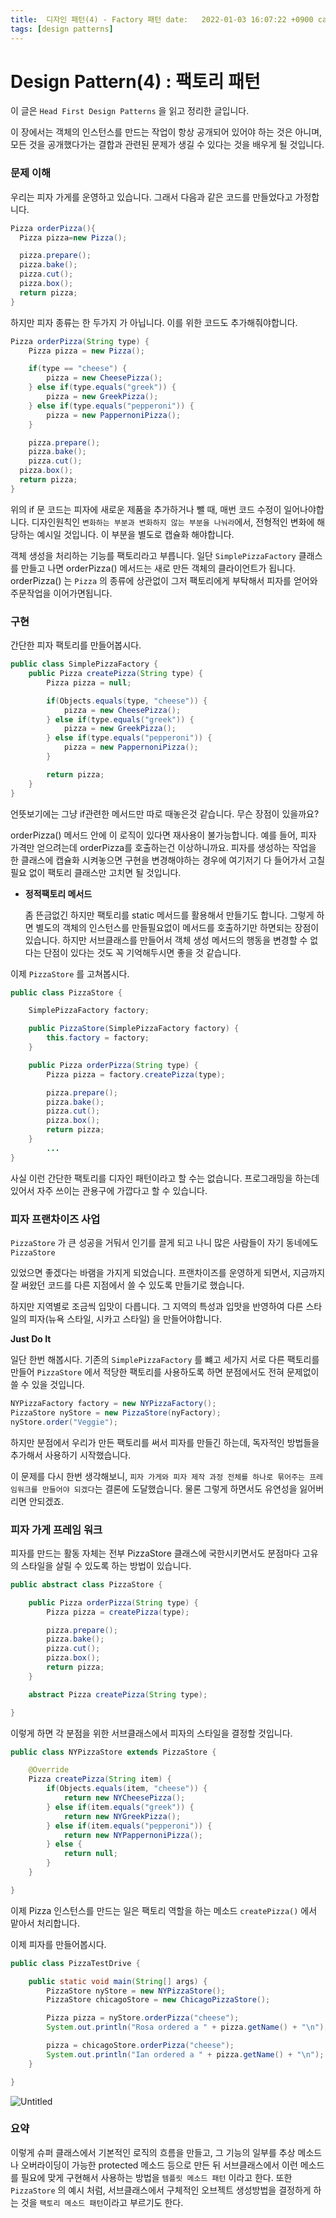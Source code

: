```yaml
---
title:  디자인 패턴(4) - Factory 패턴 date:   2022-01-03 16:07:22 +0900 categories: [design patterns]
tags: [design patterns]
---
```


# Design Pattern(4) : 팩토리 패턴

이 글은 `Head First Design Patterns` 을 읽고 정리한 글입니다.

이 장에서는 객체의 인스턴스를 만드는 작업이 항상 공개되어 있어야 하는 것은 아니며, 모든 것을 공개했다가는 결합과 관련된 문제가 생길 수 있다는 것을 배우게 될 것입니다.

### 문제 이해

우리는 피자 가게를 운영하고 있습니다. 그래서 다음과 같은 코드를 만들었다고 가정합니다.

```java
Pizza orderPizza(){
  Pizza pizza=new Pizza();

  pizza.prepare();
  pizza.bake();
  pizza.cut();
  pizza.box();
  return pizza;
}
```

하지만 피자 종류는 한 두가지 가 아닙니다. 이를 위한 코드도 추가해줘야합니다.

```java
Pizza orderPizza(String type) {
	Pizza pizza = new Pizza();

	if(type == "cheese") {
		pizza = new CheesePizza();
	} else if(type.equals("greek")) {
		pizza = new GreekPizza();
	} else if(type.equals("pepperoni")) {
		pizza = new PappernoniPizza();
	}

	pizza.prepare();
	pizza.bake();
	pizza.cut();
  pizza.box();
  return pizza;
}
```

위의 if 문 코드는 피자에 새로운 제품을 추가하거나 뺄 때, 매번 코드 수정이 일어나야합니다. 디자인원칙인 `변화하는 부분과 변화하지 않는 부분을 나눠라`에서, 전형적인 변화에 해당하는 예시일 것입니다. 이 부분을
별도로 캡슐화 해야합니다.

객체 생성을 처리하는 기능를 팩토리라고 부릅니다. 일단 `SimplePizzaFactory` 클래스를 만들고 나면 orderPizza() 메서드는 새로 만든 객체의 클라이언트가 됩니다. orderPizza()
는 `Pizza` 의 종류에 상관없이 그저 팩토리에게 부탁해서 피자를 얻어와 주문작업을 이어가면됩니다.

### 구현

간단한 피자 팩토리를 만들어봅시다.

```java
public class SimplePizzaFactory {
    public Pizza createPizza(String type) {
        Pizza pizza = null;

        if(Objects.equals(type, "cheese")) {
            pizza = new CheesePizza();
        } else if(type.equals("greek")) {
            pizza = new GreekPizza();
        } else if(type.equals("pepperoni")) {
            pizza = new PappernoniPizza();
        }

        return pizza;
    }
}
```

언뜻보기에는 그냥 if관련한 메서드만 따로 때놓은것 같습니다. 무슨 장점이 있을까요?

orderPizza() 메서드 안에 이 로직이 있다면 재사용이 불가능합니다. 예를 들어, 피자 가격만 얻으려는데 orderPizza를 호출하는건 이상하니까요. 피자를 생성하는 작업을 한 클래스에 캡슐화 시켜놓으면
구현을 변경해야하는 경우에 여기저기 다 들어가서 고칠 필요 없이 팩토리 클래스만 고치면 될 것입니다.

- **정적팩토리 메서드**

  좀 뜬금없긴 하지만 팩토리를 static 메서드를 활용해서 만들기도 합니다. 그렇게 하면 별도의 객체의 인스턴스를 만들필요없이 메서드를 호출하기만 하면되는 장점이있습니다. 하지만 서브클래스를 만들어서 객체 생성
  메서드의 행동을 변경할 수 없다는 단점이 있다는 것도 꼭 기억해두시면 좋을 것 같습니다.

이제 `PizzaStore` 를 고쳐봅시다.

```java
public class PizzaStore {

    SimplePizzaFactory factory;

    public PizzaStore(SimplePizzaFactory factory) {
        this.factory = factory;
    }

    public Pizza orderPizza(String type) {
        Pizza pizza = factory.createPizza(type);

        pizza.prepare();
        pizza.bake();
        pizza.cut();
        pizza.box();
        return pizza;
    }
		...
}
```

사실 이런 간단한 팩토리를 디자인 패턴이라고 할 수는 없습니다. 프로그래밍을 하는데 있어서 자주 쓰이는 관용구에 가깝다고 할 수 있습니다.

### 피자 프랜차이즈 사업

`PizzaStore` 가 큰 성공을 거둬서 인기를 끌게 되고 나니 많은 사람들이 자기 동네에도 `PizzaStore`

있었으면 좋겠다는 바램을 가지게 되었습니다. 프랜차이즈를 운영하게 되면서, 지금까지 잘 써왔던 코드를 다른 지점에서 쓸 수 있도록 만들기로 했습니다.

하지만 지역별로 조금씩 입맛이 다릅니다. 그 지역의 특성과 입맛을 반영하여 다른 스타일의 피자(뉴욕 스타일, 시카고 스타일) 을 만들어야합니다.

**Just Do It**

일단 한번 해봅시다. 기존의 `SimplePizzaFactory` 를 뺴고 세가지 서로 다른 팩토리를 만들어 `PizzaStore` 에서 적당한 팩토리를 사용하도록 하면 분점에서도 전혀 문제없이 쓸 수 있을
것입니다.

```java
NYPizzaFactory factory = new NYPizzaFactory();
PizzaStore nyStore = new PizzaStore(nyFactory);
nyStore.order("Veggie");
```

하지만 분점에서 우리가 만든 팩토리를 써서 피자를 만들긴 하는데, 독자적인 방법들을 추가해서 사용하기 시작했습니다.

이 문제를 다시 한번 생각해보니, `피자 가게와 피자 제작 과정 전체를 하나로 묶어주는 프레임워크를 만들어야 되겠다`는 결론에 도달했습니다. 물론 그렇게 하면서도 유연성을 잃어버리면 안되겠죠.

### 피자 가게 프레임 워크

피자를 만드는 활동 자체는 전부 PizzaStore 클래스에 국한시키면서도 분점마다 고유의 스타일을 살릴 수 있도록 하는 방법이 있습니다.

```java
public abstract class PizzaStore {

    public Pizza orderPizza(String type) {
        Pizza pizza = createPizza(type);

        pizza.prepare();
        pizza.bake();
        pizza.cut();
        pizza.box();
        return pizza;
    }

    abstract Pizza createPizza(String type);

}
```

이렇게 하면 각 분점을 위한 서브클래스에서 피자의 스타일을 결정할 것입니다.

```java
public class NYPizzaStore extends PizzaStore {

    @Override
    Pizza createPizza(String item) {
        if(Objects.equals(item, "cheese")) {
            return new NYCheesePizza();
        } else if(item.equals("greek")) {
            return new NYGreekPizza();
        } else if(item.equals("pepperoni")) {
            return new NYPappernoniPizza();
        } else {
            return null;
        }
    }

}
```

이제 Pizza 인스턴스를 만드는 일은 팩토리 역할을 하는 메소드 `createPizza()` 에서 맡아서 처리합니다.

이제 피자를 만들어봅시다.

```java
public class PizzaTestDrive {

    public static void main(String[] args) {
        PizzaStore nyStore = new NYPizzaStore();
        PizzaStore chicagoStore = new ChicagoPizzaStore();

        Pizza pizza = nyStore.orderPizza("cheese");
        System.out.println("Rosa ordered a " + pizza.getName() + "\n");

        pizza = chicagoStore.orderPizza("cheese");
        System.out.println("Ian ordered a " + pizza.getName() + "\n");
    }

}
```

![Untitled](../../assets/img/posts/2021-01-03-design(4)/Untitled.png)
### 요약

이렇게 슈퍼 클래스에서 기본적인 로직의 흐름을 만들고, 그 기능의 일부를 추상 메소드나 오버라이딩이 가능한 protected 메소드 등으로 만든 뒤 서브클래스에서 이런 메소드를 필요에 맞게 구현해서 사용하는 방법을 `템플릿 메소드 패턴` 이라고 한다. 또한 `PizzaStore` 의 예시 처럼, 서브클래스에서 구체적인 오브젝트 생성방법을 결정하게 하는 것을 `팩토리 메소드 패턴`이라고 부르기도 한다.
